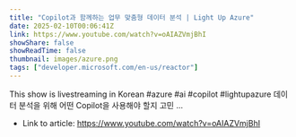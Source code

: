 ```yaml
---
title: "Copilot과 함께하는 업무 맞춤형 데이터 분석 | Light Up Azure"
date: 2025-02-10T00:06:41Z
link: https://www.youtube.com/watch?v=oAIAZVmjBhI
showShare: false
showReadTime: false
thumbnail: images/azure.png
tags: ["developer.microsoft.com/en-us/reactor"]
---
```

This show is livestreaming in Korean #azure #ai #copilot #lightupazure 데이터 분석을 위해 어떤 Copilot을 사용해야 할지 고민 ...

- Link to article: https://www.youtube.com/watch?v=oAIAZVmjBhI